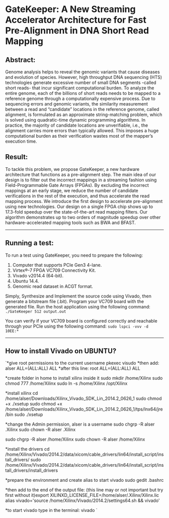 # **GateKeeper: A New Streaming Accelerator Architecture for Fast Pre-Alignment in DNA Short Read Mapping**

## Abstract:
Genome analysis helps to reveal the genomic variants that cause diseases and evolution of species. However, high throughput DNA sequencing (HTS) technologies generate excessive number of small DNA segments -called short reads- that incur significant computational burden. To analyze the entire genome, each of the billions of short reads needs to be mapped to a reference genome through a computationally expensive process. Due to sequencing errors and genomic variants, the similarity measurement between a read and “candidate” locations in the reference genome, called alignment, is formulated as an approximate string-matching problem, which is solved using quadratic-time dynamic programming algorithms. In practice, the majority of candidate locations are unverifiable, i.e., the alignment carries more errors than typically allowed. This imposes a huge computational burden as their verification wastes most of the mapper’s execution time. 
## Result:
To tackle this problem, we propose GateKeeper, a new hardware architecture that functions as a pre-alignment step. The main idea of our design is to filter out the incorrect mappings in a streaming fashion using Field-Programmable Gate Arrays (FPGAs). By excluding the incorrect mappings at an early stage, we reduce the number of candidate verifications in the rest of the execution, and thus accelerate the read mapping process. We introduce the first design to accelerate pre-alignment using new technologies. Our design on a single FPGA chip shows up to 17.3-fold speedup over the state-of-the-art read mapping filters. Our algorithm demonstrates up to two orders of magnitude speedup over other hardware-accelerated mapping tools such as BWA and BFAST.


***

## Running a test:
To run a test using GateKeeper, you need to prepare the following:
1. Computer that supports PCIe Gen3 4-lane.
2. Virtex®-7 FPGA VC709 Connectivity Kit.
3. Vivado v2014.4 (64-bit).
4. Ubuntu 14.4.
5. Genomic read dataset in ACGT format.

Simply, Synthesize and Implement the source code using Vivado, then generate a bitstream file (.bit). Program your VC709 board with the generated file. Run the host application using the following command:
`
./GateKeeper 512 output.out
`

You can verify if your VC709 board is configured correctly and reachable through your PCIe using the following command:
`
sudo lspci -vvv -d 10EE:*
`


***

## How to install Vivado on UBUNTU?
`*give root permissions to the current username
pkexec visudo
*then add: 
alser ALL=(ALL:ALL) ALL
*after this line: root ALL=(ALL:ALL) ALL

*create folder in home to install xilinx inside it
sudo mkdir /home/Xilinx
sudo chmod 777 /home/Xilinx
sudo ln -s /home/Xilinx /opt/Xilinx

*install xilinx
cd /home/alser/Downloads/Xilinx_Vivado_SDK_Lin_2014.2_0626_1 
sudo chmod +x ./xsetup
sudo chmod +x /home/alser/Downloads/Xilinx_Vivado_SDK_Lin_2014.2_0626_1/tps/lnx64/jre/bin
sudo ./xsetup 

*change the Admin permission, alser is a username
sudo chgrp -R alser .Xilinx
sudo chown -R alser .Xilinx

sudo chgrp -R alser /home/Xilinx
sudo chown -R alser /home/Xilinx

*install the drivers
cd /home/Xilinx/Vivado/2014.2/data/xicom/cable_drivers/lin64/install_script/install_drivers/
sudo /home/Xilinx/Vivado/2014.2/data/xicom/cable_drivers/lin64/install_script/install_drivers/install_drivers

*prepare the environment and create alias to start vivado
sudo gedit .bashrc

*then add to the end of the output file:
(this line may or not important but try first without it)export XILINXD_LICENSE_FILE=/home/alser/.Xilinx/Xilinx.lic
alias vivado='source /home/Xilinx/Vivado/2014.2/settings64.sh && vivado'

*to start vivado type in the terminal: 
vivado
`
